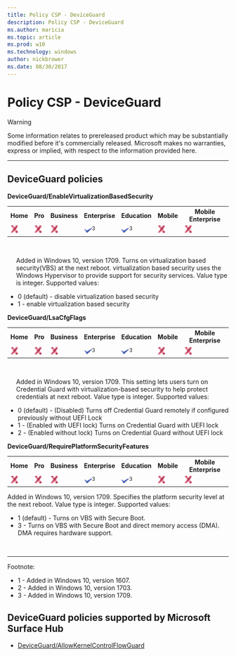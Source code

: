 ```yaml
---
title: Policy CSP - DeviceGuard
description: Policy CSP - DeviceGuard
ms.author: maricia
ms.topic: article
ms.prod: w10
ms.technology: windows
author: nickbrower
ms.date: 08/30/2017
---
```


# Policy CSP - DeviceGuard

> [!WARNING]
> Some information relates to prereleased product which may be substantially modified before it's commercially released. Microsoft makes no warranties, express or implied, with respect to the information provided here.

<!--StartPolicies-->
<hr/>

## DeviceGuard policies  

<!--StartPolicy-->
<a href="" id="deviceguard-enablevirtualizationbasedsecurity"></a>**DeviceGuard/EnableVirtualizationBasedSecurity**  

<!--StartSKU-->
<table>
<tr>
	<th>Home</th>
	<th>Pro</th>
	<th>Business</th>
	<th>Enterprise</th>
	<th>Education</th>
	<th>Mobile</th>
	<th>Mobile Enterprise</th>
</tr>
<tr>
	<td><img src="images/crossmark.png" alt="cross mark" /></td>
	<td><img src="images/crossmark.png" alt="cross mark" /></td>
	<td><img src="images/crossmark.png" alt="cross mark" /></td>
	<td><img src="images/checkmark.png" alt="check mark" /><sup>3</sup></td>
	<td><img src="images/checkmark.png" alt="check mark" /><sup>3</sup></td>
	<td><img src="images/crossmark.png" alt="cross mark" /></td>
	<td><img src="images/crossmark.png" alt="cross mark" /></td>
</tr>
</table>

<!--EndSKU-->
<!--StartDescription-->
 
<p style="margin-left: 20px">Added in Windows 10, version 1709. Turns on virtualization based security(VBS) at the next reboot. virtualization based security uses the Windows Hypervisor to provide support for security services. Value type is integer. Supported values:
<ul>
<li>0 (default) - disable virtualization based security</li>
<li>1 - enable virtualization based security</li>
</ul>

<!--EndDescription-->
<!--EndPolicy-->
<!--StartPolicy-->
<a href="" id="deviceguard-lsacfgflags"></a>**DeviceGuard/LsaCfgFlags**  

<!--StartSKU-->
<table>
<tr>
	<th>Home</th>
	<th>Pro</th>
	<th>Business</th>
	<th>Enterprise</th>
	<th>Education</th>
	<th>Mobile</th>
	<th>Mobile Enterprise</th>
</tr>
<tr>
	<td><img src="images/crossmark.png" alt="cross mark" /></td>
	<td><img src="images/crossmark.png" alt="cross mark" /></td>
	<td><img src="images/crossmark.png" alt="cross mark" /></td>
	<td><img src="images/checkmark.png" alt="check mark" /><sup>3</sup></td>
	<td><img src="images/checkmark.png" alt="check mark" /><sup>3</sup></td>
	<td><img src="images/crossmark.png" alt="cross mark" /></td>
	<td><img src="images/crossmark.png" alt="cross mark" /></td>
</tr>
</table>

<!--EndSKU-->
<!--StartDescription-->
 
<p style="margin-left: 20px">Added in Windows 10, version 1709. This setting lets users turn on Credential Guard with virtualization-based security to help protect credentials at next reboot. Value type is integer. Supported values:
<ul>
<li>0 (default) - (Disabled) Turns off Credential Guard remotely if configured previously without UEFI Lock</li>
<li>1 - (Enabled with UEFI lock) Turns on Credential Guard with UEFI lock</li>
<li>2 - (Enabled without lock) Turns on Credential Guard without UEFI lock</li>

</ul>

<!--EndDescription-->
<!--EndPolicy-->
<!--StartPolicy-->
<a href="" id="deviceguard-requireplatformsecurityfeatures"></a>**DeviceGuard/RequirePlatformSecurityFeatures**  

<!--StartSKU-->
<table>
<tr>
	<th>Home</th>
	<th>Pro</th>
	<th>Business</th>
	<th>Enterprise</th>
	<th>Education</th>
	<th>Mobile</th>
	<th>Mobile Enterprise</th>
</tr>
<tr>
	<td><img src="images/crossmark.png" alt="cross mark" /></td>
	<td><img src="images/crossmark.png" alt="cross mark" /></td>
	<td><img src="images/crossmark.png" alt="cross mark" /></td>
	<td><img src="images/checkmark.png" alt="check mark" /><sup>3</sup></td>
	<td><img src="images/checkmark.png" alt="check mark" /><sup>3</sup></td>
	<td><img src="images/crossmark.png" alt="cross mark" /></td>
	<td><img src="images/crossmark.png" alt="cross mark" /></td>
</tr>
</table>

<!--EndSKU-->
<!--StartDescription-->
Added in Windows 10, version 1709. Specifies the platform security level at the next reboot. Value type is integer. Supported values:
<ul>
<li>1 (default) - Turns on VBS with Secure Boot. </li>
<li>3 - Turns on VBS with Secure Boot and direct memory access (DMA). DMA requires hardware support.</li>
</ul>
 
<p style="margin-left: 20px">

<!--EndDescription-->
<!--EndPolicy-->
<hr/>

Footnote:

-   1 - Added in Windows 10, version 1607.
-   2 - Added in Windows 10, version 1703.
-   3 - Added in Windows 10, version 1709.

<!--EndPolicies-->

<!--StartSurfaceHub-->
## <a href="" id="surfacehubpolicies"></a>DeviceGuard policies supported by Microsoft Surface Hub  

-   [DeviceGuard/AllowKernelControlFlowGuard](#deviceguard-allowkernelcontrolflowguard)  
<!--EndSurfaceHub-->

